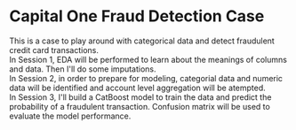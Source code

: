 # Capital One Fraud Detection Case
This is a case to play around with categorical data and detect fraudulent credit card transactions.\
In Session 1, EDA will be performed to learn about the meanings of columns and data. Then I'll do some imputations.\
In Session 2, in order to prepare for modeling, categorial data and numeric data will be identified and account level aggregation will be atempted.\
In Session 3, I'll build a CatBoost model to train the data and predict the probability of a fraudulent transaction. Confusion matrix will be used to evaluate the model performance. 
